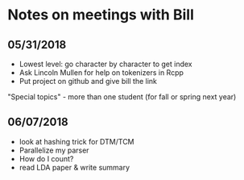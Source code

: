 
# Notes on meetings with Bill

## 05/31/2018
* Lowest level: go character by character to get index
* Ask Lincoln Mullen for help on tokenizers in Rcpp
* Put project on github and give bill the link

"Special topics" - more than one student (for fall or spring next year)

## 06/07/2018
* look at hashing trick for DTM/TCM
* Parallelize my parser
* How do I count?
* read LDA paper & write summary

